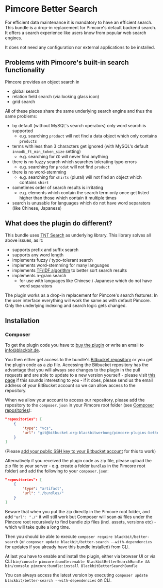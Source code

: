 # Pimcore Better Search

For efficient data maintenance it is mandatory to have an efficient search. This bundle is a drop-in replacement for Pimcore's default backend search. It offers a search experience like users know from popular web search engines.

It does not need any configuration nor external applications to be installed.

## Problems with Pimcore's built-in search functionality

Pimcore provides an object search in

- global search
- relation field search (via looking glass icon)
- grid search

All of these places share the same underlying search engine and thus the same problems:

- by default (without MySQL's search operators) only word search is supported
  - e.g. searching `product` will not find a data object which only contains `products`
- terms with less than 3 characters get ignored (with MySQL's default `innodb_ft_min_token_size` setting)
  - e.g. searching for `CD` will never find anything
- there is no fuzzy search which searches tolerating typo errors
  - e.g. searching for `produt` will not find `product`
- there is no word-stemming
  - e.g. searching for `shirts` (plural) will not find an object which contains `shirt`
- sometimes order of search results is irritating
  - e.g. elements which contain the search term only once get listed higher than those which contain it multiple times
- search is unusable for languages which do not have word separators (like Chinese, Japanese)

## What does the plugin do different?

This bundle uses [TNT Search](https://github.com/teamtnt/tntsearch) as underlying library. This library solves all above issues, as it:

- supports prefix and suffix search
- supports any word length
- implements fuzzy / typo-tolerant search
- implements word-stemming for many languages
- implements [TF/IDF algorithm](https://en.wikipedia.org/wiki/Tf%E2%80%93idf) to better sort search results
- implements n-gram search
  - for use with languages like Chinese / Japanese which do not have word separators

The plugin works as a drop-in replacement for Pimcore's search features: In the user interface everything will work the same as with default Pimcore. Only the underlying indexing and search logic gets changed.

## Installation

### Composer

To get the plugin code you have to [buy the plugin](https://shop.blackbit.com/pimcore-better-search/) or write an email to [info@blackbit.de](mailto:info@blackbit.de).

You then either get access to the bundle's [Bitbucket repository](https://bitbucket.org/blackbitwerbung/pimcore-plugins-better-search) or you get the plugin code as a zip file. Accessing the Bitbucket repository has the advantage that you will always see changes to the plugin in the pull requests and are able to update to a new version yourself - please visit [this page](https://shop.blackbit.de/de/service-xt-commerce/bitbucket-zugriff-xt-commerce-plugin-entwicklung) if this sounds interesting to you - if it does, please send us the email address of your BitBucket account so we can allow access to the repository.

When we allow your account to access our repository, please add the repository to the `composer.json` in your Pimcore root folder (see [Composer repositories](https://getcomposer.org/doc/05-repositories.md#vcs)):

```json
"repositories": [
    {
        "type": "vcs",
        "url": "git@bitbucket.org:blackbitwerbung/pimcore-plugins-better-search"
    }
]
```

(Please [add your public SSH key to your Bitbucket account](https://support.atlassian.com/bitbucket-cloud/docs/add-access-keys/#Step-3.-Add-the-public-key-to-your-repository) for this to work)

Alternatively if you received the plugin code as zip file, please upload the zip file to your server - e.g. create a folder `bundles` in the Pimcore root folder) and add the following to your `composer.json`:

```json
"repositories": [
    {
        "type": "artifact",
        "url": "./bundles/"
    }
]
```

Beware that when you put the zip directly in the Pimcore root folder, and add `"url": "./"` it will still work but Composer will scan *all* files under the Pimcore root recursively to find bundle zip files (incl. assets, versions etc) - which will take quite a long time.

Then you should be able to execute `composer require blackbit/better-search` (or `composer update blackbit/better-search --with-dependencies` for updates if you already have this bundle installed) from CLI.

At last you have to enable and install the plugin, either via browser UI or via CLI `bin/console pimcore:bundle:enable BlackbitBetterSearchBundle && bin/console pimcore:bundle:install BlackbitBetterSearchBundle`

You can always access the latest version by executing `composer update blackbit/better-search --with-dependencies` on CLI.
